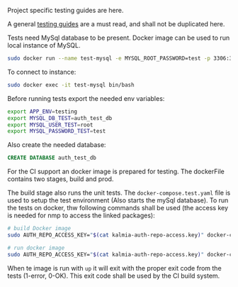Project specific testing guides are here.

A general [testing guides](https://bitbucket.org/kalmiadevs/kalmia-common-lib/src/master/docs/TESTING.md) are a must read, and shall not be duplicated here. 

Tests need MySql database to be present. 
Docker image can be used to run local instance of MySQL. 

```bash
sudo docker run --name test-mysql -e MYSQL_ROOT_PASSWORD=test -p 3306:3306 -d mysql
```

To connect to instance:
```bash
sudo docker exec -it test-mysql bin/bash
```

Before running tests export the needed env variables:
 
```bash
export APP_ENV=testing
export MYSQL_DB_TEST=auth_test_db
export MYSQL_USER_TEST=root
export MYSQL_PASSWORD_TEST=test
```

Also create the needed database:

```sql 
CREATE DATABASE auth_test_db

```

For the CI support an docker image is prepared for testing. The dockerFile contains two stages, build and prod.

The build stage also runs the unit tests. The `docker-compose.test.yaml` file is used to setup the test environment (Also starts the mySql database).
To run the tests on docker, thw following commands shall be used (the access key is needed for nmp to access the linked packages):

```bash
# build Docker image
sudo AUTH_REPO_ACCESS_KEY="$(cat kalmia-auth-repo-access.key)" docker-compose -f docker-compose.test.yaml --env-file ./.env.test build --force

# run docker image
sudo AUTH_REPO_ACCESS_KEY="$(cat kalmia-auth-repo-access.key)" docker-compose -f docker-compose.test.yaml --env-file ./.env.test up --force-recreate --abort-on-container-exit --exit-code-from api
```




When te image is run with `up` it will exit with the proper exit code from the tests (1-error, 0-OK). This exit code shall be used by the CI build system.